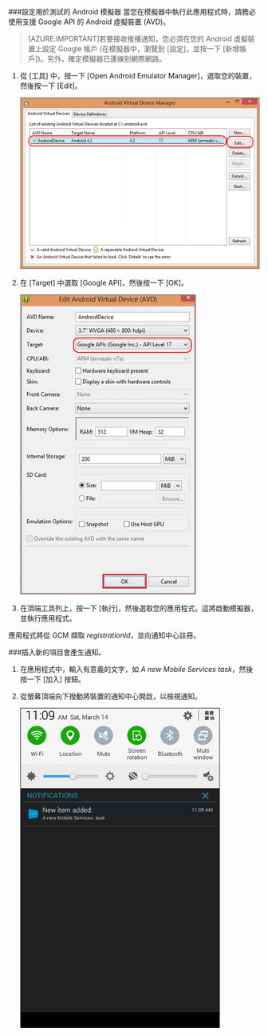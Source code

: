 
###設定用於測試的 Android 模擬器
當您在模擬器中執行此應用程式時，請務必使用支援 Google API 的 Android 虛擬裝置 (AVD)。

> [AZURE.IMPORTANT]若要接收推播通知，您必須在您的 Android 虛擬裝置上設定 Google 帳戶 (在模擬器中，瀏覽到 [設定]，並按一下 [新增帳戶])。另外，確定模擬器已連線到網際網路。

1. 從 [工具] 中，按一下 [Open Android Emulator Manager]，選取您的裝置，然後按一下 [Edit]。

   	![Android 虛擬裝置管理員](./media/mobile-services-android-push-notifications-test/notification-hub-create-android-app7.png)

2. 在 [Target] 中選取 [Google API]，然後按一下 [OK]。

   	![編輯 Android 虛擬裝置](./media/mobile-services-android-push-notifications-test/notification-hub-create-android-app8.png)

3. 在頂端工具列上，按一下 [執行]，然後選取您的應用程式。這將啟動模擬器，並執行應用程式。

  應用程式將從 GCM 擷取 *registrationId*，並向通知中心註冊。

###插入新的項目會產生通知。

1. 在應用程式中，輸入有意義的文字，如 _A new Mobile Services task_，然後按一下 [加入] 按鈕。

2. 從螢幕頂端向下撥動將裝置的通知中心開啟，以檢視通知。

	![在通知中心檢視通知](./media/mobile-services-android-push-notifications-test/notification-area-received.png)

<!---HONumber=July15_HO2-->